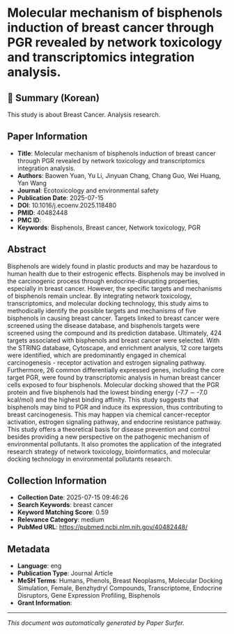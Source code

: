 # Molecular mechanism of bisphenols induction of breast cancer through PGR revealed by network toxicology and transcriptomics integration analysis.

## 📝 Summary (Korean)
This study is about Breast Cancer. Analysis research.

## Paper Information
- **Title**: Molecular mechanism of bisphenols induction of breast cancer through PGR revealed by network toxicology and transcriptomics integration analysis.
- **Authors**: Baowen Yuan, Yu Li, Jinyuan Chang, Chang Guo, Wei Huang, Yan Wang
- **Journal**: Ecotoxicology and environmental safety
- **Publication Date**: 2025-07-15
- **DOI**: 10.1016/j.ecoenv.2025.118480
- **PMID**: 40482448
- **PMC ID**: 
- **Keywords**: Bisphenols, Breast cancer, Network toxicology, PGR

## Abstract
Bisphenols are widely found in plastic products and may be hazardous to human health due to their estrogenic effects. Bisphenols may be involved in the carcinogenic process through endocrine-disrupting properties, especially in breast cancer. However, the specific targets and mechanisms of bisphenols remain unclear. By integrating network toxicology, transcriptomics, and molecular docking technology, this study aims to methodically identify the possible targets and mechanisms of five bisphenols in causing breast cancer. Targets linked to breast cancer were screened using the disease database, and bisphenols targets were screened using the compound and its prediction database. Ultimately, 424 targets associated with bisphenols and breast cancer were selected. With the STRING database, Cytoscape, and enrichment analysis, 12 core targets were identified, which are predominantly engaged in chemical carcinogenesis - receptor activation and estrogen signaling pathway. Furthermore, 26 common differentially expressed genes, including the core target PGR, were found by transcriptomic analysis in human breast cancer cells exposed to four bisphenols. Molecular docking showed that the PGR protein and five bisphenols had the lowest binding energy (-7.7 ∼ -7.0 kcal/mol) and the highest binding affinity. This study suggests that bisphenols may bind to PGR and induce its expression, thus contributing to breast carcinogenesis. This may happen via chemical cancer-receptor activation, estrogen signaling pathway, and endocrine resistance pathway. This study offers a theoretical basis for disease prevention and control besides providing a new perspective on the pathogenic mechanism of environmental pollutants. It also promotes the application of the integrated research strategy of network toxicology, bioinformatics, and molecular docking technology in environmental pollutants research.

## Collection Information
- **Collection Date**: 2025-07-15 09:46:26
- **Search Keywords**: breast cancer
- **Keyword Matching Score**: 0.59
- **Relevance Category**: medium
- **PubMed URL**: https://pubmed.ncbi.nlm.nih.gov/40482448/

## Metadata
- **Language**: eng
- **Publication Type**: Journal Article
- **MeSH Terms**: Humans, Phenols, Breast Neoplasms, Molecular Docking Simulation, Female, Benzhydryl Compounds, Transcriptome, Endocrine Disruptors, Gene Expression Profiling, Bisphenols
- **Grant Information**: 

---
*This document was automatically generated by Paper Surfer.*
